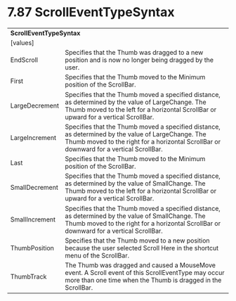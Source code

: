 <html dir="LTR" xmlns:mshelp="http://msdn.microsoft.com/mshelp" xmlns:ddue="http://ddue.schemas.microsoft.com/authoring/2003/5" xmlns:xlink="http://www.w3.org/1999/xlink" xmlns:tool="http://www.microsoft.com/tooltip">

<body>
 <input type="hidden" id="userDataCache" class="userDataStyle">
 <input type="hidden" id="hiddenScrollOffset">
 <img id="dropDownImage" style="display:none; height:0; width:0;" src="../local/drpdown.gif">
 <img id="dropDownHoverImage" style="display:none; height:0; width:0;" src="../local/drpdown_orange.gif">
 <img id="collapseImage" style="display:none; height:0; width:0;" src="../local/collapse.gif">
 <img id="expandImage" style="display:none; height:0; width:0;" src="../local/exp.gif">
 <img id="collapseAllImage" style="display:none; height:0; width:0;" src="../local/collall.gif">
 <img id="expandAllImage" style="display:none; height:0; width:0;" src="../local/expall.gif">
 <img id="copyImage" style="display:none; height:0; width:0;" src="../local/copycode.gif">
 <img id="copyHoverImage" style="display:none; height:0; width:0;" src="../local/copycodeHighlight.gif">
 <div id="header"><h1 class="heading">7.87 ScrollEventTypeSyntax</h1></div>

 <div id="mainSection">
 <div id="mainBody">
 <div id="allHistory" class="saveHistory" onsave="saveAll()" onload="loadAll()"></div>
 <p xmlns:wsd="http://wsdev.schemas.microsoft.com/authoring/2008/2" xmlns:msxsl="urn:schemas-microsoft-com:xslt" xmlns:script="urn:script" xmlns:build="urn:build">
 </p>
 <div id="sectionSection0" class="section" name="collapseableSection">
 <content xmlns="http://ddue.schemas.microsoft.com/authoring/2003/5" xmlns:wsd="http://wsdev.schemas.microsoft.com/authoring/2008/2" xmlns:msxsl="urn:schemas-microsoft-com:xslt" xmlns:script="urn:script" xmlns:build="urn:build">
 </content>
 </div>
 <div id="sectionSection1" class="section" name="collapseableSection">
 <content xmlns="http://ddue.schemas.microsoft.com/authoring/2003/5" xmlns:wsd="http://wsdev.schemas.microsoft.com/authoring/2008/2" xmlns:msxsl="urn:schemas-microsoft-com:xslt" xmlns:script="urn:script" xmlns:build="urn:build">
 <table class="ProtocolAuthoredTable" xmlns="">
 <tr><td colspan="2">
 <b>ScrollEventTypeSyntax</b> </td>
 </tr>
 <tr><td><div class="indent0">[values]</div></td>
 <td></td>
 </tr>
 <tr><td><div class="indent2">EndScroll</div></td>
 <td>Specifies that the Thumb was dragged to a new position and is now no longer being dragged by the user.</td>
 </tr>
 <tr><td><div class="indent2">First</div></td>
 <td>Specifies that the Thumb moved to the Minimum position of the ScrollBar.</td>
 </tr>
 <tr><td><div class="indent2">LargeDecrement</div></td>
 <td>Specifies that the Thumb moved a specified distance, as determined by the value of LargeChange. The Thumb moved to the left for a horizontal ScrollBar or upward for a vertical ScrollBar.</td>
 </tr>
 <tr><td><div class="indent2">LargeIncrement</div></td>
 <td>Specifies that the Thumb moved a specified distance, as determined by the value of LargeChange. The Thumb moved to the right for a horizontal ScrollBar or downward for a vertical ScrollBar.</td>
 </tr>
 <tr><td><div class="indent2">Last</div></td>
 <td>Specifies that the Thumb moved to the Minimum position of the ScrollBar.</td>
 </tr>
 <tr><td><div class="indent2">SmallDecrement</div></td>
 <td>Specifies that the Thumb moved a specified distance, as determined by the value of SmallChange. The Thumb moved to the left for a horizontal ScrollBar or upward for a vertical ScrollBar.</td>
 </tr>
 <tr><td><div class="indent2">SmallIncrement</div></td>
 <td>Specifies that the Thumb moved a specified distance, as determined by the value of SmallChange. The Thumb moved to the right for a horizontal ScrollBar or downward for a vertical ScrollBar.</td>
 </tr>
 <tr><td><div class="indent2">ThumbPosition</div></td>
 <td>Specifies that the Thumb moved to a new position because the user selected Scroll Here in the shortcut menu of the ScrollBar.</td>
 </tr>
 <tr><td><div class="indent2">ThumbTrack</div></td>
 <td>The Thumb was dragged and caused a MouseMove event. A Scroll event of this ScrollEventType may occur more than one time when the Thumb is dragged in the ScrollBar.</td>
 </tr>
</table>
 </content>
 </div>
 <!--[if gte IE 5]>
 <tool:tip element="languageFilterToolTip" avoidmouse="false"/>
 <![endif]-->
 </div>
 <a name="feedback"></a><span></span>
 </div>
</body></html>
